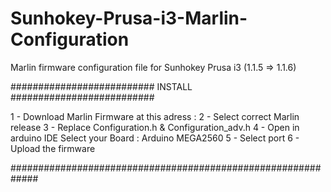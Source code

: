 # Sunhokey-Prusa-i3-Marlin-Configuration
Marlin firmware configuration file for Sunhokey Prusa i3 (1.1.5 => 1.1.6)

########################## INSTALL ##########################

 1 - Download Marlin Firmware at this adress : 
 2 - Select correct Marlin release
 3 - Replace Configuration.h & Configuration_adv.h
 4 - Open in arduino IDE Select your Board : Arduino MEGA2560
 5 - Select port
 6 - Upload the firmware 

#############################################################
